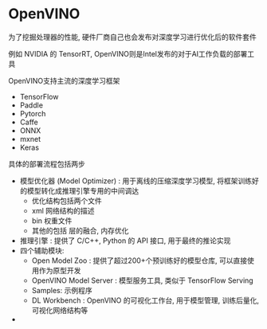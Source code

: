 # OpenVINO

为了挖掘处理器的性能, 硬件厂商自己也会发布对深度学习进行优化后的软件套件

例如 NVIDIA 的 TensorRT, OpenVINO则是Intel发布的对于AI工作负载的部署工具  

OpenVINO支持主流的深度学习框架  
* TensorFlow
* Paddle
* Pytorch
* Caffe
* ONNX
* mxnet
* Keras

具体的部署流程包括两步
* 模型优化器 (Model Optimizer) : 用于离线的压缩深度学习模型, 将框架训练好的模型转化成推理引擎专用的中间调达
  * 优化结构包括两个文件
  * xml  网络结构的描述
  * bin  权重文件
  * 其他的包括 层的融合, 内存优化
* 推理引擎  : 提供了 C/C++, Python 的 API 接口, 用于最终的推论实现  
* 四个辅助模块:
  * Open Model Zoo : 提供了超过200+个预训练好的模型仓库, 可以直接使用作为原型开发
  * OpenVINO Model Server : 模型服务工具, 类似于 TensorFlow Serving
  * Samples: 示例程序
  * DL Workbench : OpenVINO 的可视化工作台, 用于模型管理, 训练后量化, 可视化网络结构等
* 